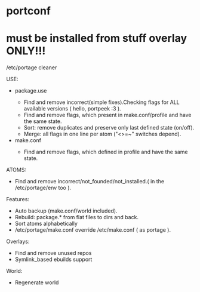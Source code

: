 portconf
========

must be installed from stuff overlay ONLY!!!
==========================================

/etc/portage cleaner

USE:
	<ul>
	<li>package.use</li>
		<ul>
			<li>Find and remove incorrect(simple fixes).Checking flags for ALL available versions ( hello, portpeek :3 ).</li>
			<li>Find and remove flags, which present in make.conf/profile and have the same state.</li>
			<li>Sort: remove duplicates and preserve only last defined state (on/off).</li>
			<li>Merge: all flags in one line per atom ("<>=~" switches depend).</li>
		</ul>
	<li>make.conf</li>
		<ul>
			<li>Find and remove flags, which defined in profile and have the same state.</li>
		</ul>
	</ul>
ATOMS:
	<ul>
		<li>Find and remove incorrect/not_founded/not_installed.( in the /etc/portage/env too ).</li>
	</ul>
Features:
	<ul>
		<li>Auto backup (make.conf/world included).</li>
		<li>Rebuild: package.* from flat files to dirs and back.</li>
		<li>Sort atoms alphabetically</li>
		<li>/etc/portage/make.conf override /etc/make.conf ( as portage ).</li>
	</ul>
Overlays:
	<ul>
		<li>Find and remove unused repos</li>
		<li>Symlink_based ebuilds support</li>
	</ul>
World:
	<ul>
		<li>Regenerate world</li>
	</ul>
